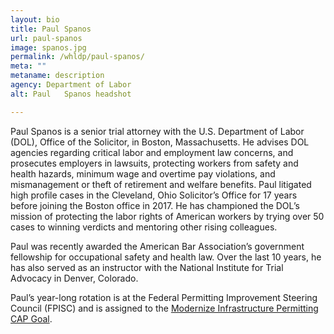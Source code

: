 ```yaml
---
layout: bio
title: Paul	Spanos
url: paul-spanos
image: spanos.jpg
permalink: /whldp/paul-spanos/
meta: ""
metaname: description
agency: Department of Labor
alt: Paul	Spanos headshot

---
```


Paul Spanos is a senior trial attorney with the U.S. Department of Labor (DOL), Office of the Solicitor, in Boston, Massachusetts. He advises DOL agencies regarding critical labor and employment law concerns, and prosecutes employers in lawsuits, protecting workers from safety and health hazards, minimum wage and overtime pay violations, and mismanagement or theft of retirement and welfare benefits. Paul litigated high profile cases in the Cleveland, Ohio Solicitor’s Office for 17 years before joining the Boston office in 2017. He has championed the DOL’s mission of protecting the labor rights of American workers by trying over 50 cases to winning verdicts and mentoring other rising colleagues.

Paul was recently awarded the American Bar Association’s government fellowship for occupational safety and health law. Over the last 10 years, he has also served as an instructor with the National Institute for Trial Advocacy in Denver, Colorado.

Paul’s year-long rotation is at the Federal Permitting Improvement Steering Council (FPISC) and is assigned to the [Modernize Infrastructure Permitting CAP Goal](https://www.performance.gov/CAP/permitting/).
